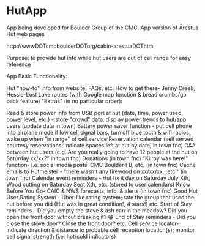 # HutApp
App being developed for Boulder Group of the CMC. App version of Årestua Hut web pages

http://wwwDOTcmcboulderDOTorg/cabin-arestuaDOThtml

Purpose: to provide hut info while hut users are out of cell range for easy reference

App Basic Functionality:

Hut "how-to" info from website; FAQs, etc.
How to get there- Jenny Creek, Hessie-Lost Lake routes (with Google map function & bread crumbs/go back feature)
"Extras" (in no particular order):

Read & store power info from USB port at hut (date, time, power used, power level, etc.) - store "crowd" data, display power trends to hut/app users (update data in town)
Battery power saver function - put cell phone into airplane mode if low cell signal bars, turn off blue tooth & wifi radios, wake up when "in range" of cell service
Reservation calendar (self served courtesy reservations; indicate spaces left at hut by date; in town fnc)
Q&A between hut users (e.g. Are you really going to have 12 people at the hut on Saturday xx/xx?" in town fnc)
Donations (in town fnc)
"Kilroy was here!" function- i.e. social media posts, CMC Boulder FB, etc. (in town fnc)
Cache emails to Hutmeister - "there wasn't any firewood on xx/xx/xx...etc." (in town fnc)
Calendar event reminders - Hut fix it day on Saturday July Xth, Wood cutting on Saturday Sept Xth, etc. (stored to user calendars)
Know Before You Go- CAIC & NWS forecasts, info, & alerts (in town fnc)
Good Hut User Rating System - Uber-like rating system; rate the group that used the hut before you did (Hut was in great condition!, 4 stars!) etc.
Start of Stay reminders - Did you empty the stove & ash can in the meadow? Did you open the front door without breaking it? 😁
End of Stay reminders - Did you close the stove door? Close the front door? etc.
Cell service locator- indicate direction & distance to probable cell reception location(s); monitor cell signal strength (i.e. hot/cold indicators)
